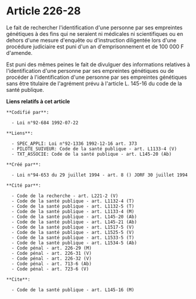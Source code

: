 # Article 226-28

Le fait de rechercher l'identification d'une personne par ses empreintes génétiques à des fins qui ne seraient ni médicales
ni scientifiques ou en dehors d'une mesure d'enquête ou d'instruction diligentée lors d'une procédure judiciaire est puni
d'un an d'emprisonnement et de 100 000 F d'amende.

Est puni des mêmes peines le fait de divulguer des informations relatives à l'identification d'une personne par ses
empreintes génétiques ou de procéder à l'identification d'une personne par ses empreintes génétiques sans être titulaire de
l'agrément prévu à l'article L. 145-16 du code de la santé publique.

**Liens relatifs à cet article**

	**Codifié par**:

	  - Loi n°92-684 1992-07-22

	**Liens**:

	  - SPEC_APPLI: Loi n°92-1336 1992-12-16 art. 373
	  - PILOTE_SUIVEUR: Code de la santé publique - art. L1133-4 (V)
	  - TXT_ASSOCIE: Code de la santé publique - art. L145-20 (Ab)

	**Créé par**:

	  - Loi n°94-653 du 29 juillet 1994 - art. 8 () JORF 30 juillet 1994

	**Cité par**:

	  - Code de la recherche - art. L221-2 (V)
	  - Code de la santé publique - art. L1132-4 (T)
	  - Code de la santé publique - art. L1132-5 (T)
	  - Code de la santé publique - art. L1133-4 (M)
	  - Code de la santé publique - art. L145-20 (Ab)
	  - Code de la santé publique - art. L145-21 (Ab)
	  - Code de la santé publique - art. L1517-5 (V)
	  - Code de la santé publique - art. L1525-5 (V)
	  - Code de la santé publique - art. L1533-5 (T)
	  - Code de la santé publique - art. L1534-5 (Ab)
	  - Code pénal - art. 226-29 (M)
	  - Code pénal - art. 226-31 (V)
	  - Code pénal - art. 226-32 (V)
	  - Code pénal - art. 713-6 (Ab)
	  - Code pénal - art. 723-6 (V)

	**Cite**:

	  - Code de la santé publique - art. L145-16 (M)
